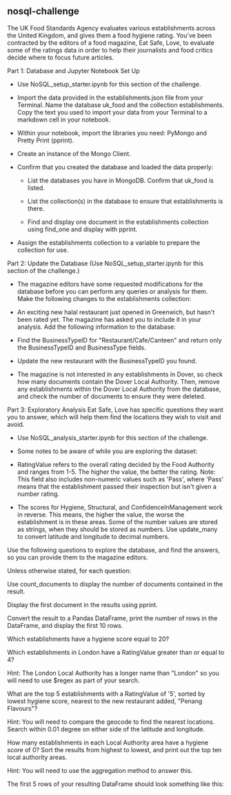 ## nosql-challenge

The UK Food Standards Agency evaluates various establishments across the United Kingdom, and gives them a food hygiene rating. You've been contracted by the editors of a food magazine, Eat Safe, Love, to evaluate some of the ratings data in order to help their journalists and food critics decide where to focus future articles.

Part 1: Database and Jupyter Notebook Set Up

- Use NoSQL_setup_starter.ipynb for this section of the challenge.

- Import the data provided in the establishments.json file from your Terminal. Name the database uk_food and the collection establishments. Copy the text you used to import your data from your Terminal to a markdown cell in your notebook.

- Within your notebook, import the libraries you need: PyMongo and Pretty Print (pprint).

- Create an instance of the Mongo Client.

- Confirm that you created the database and loaded the data properly:

  - List the databases you have in MongoDB. Confirm that uk_food is listed.

  - List the collection(s) in the database to ensure that establishments is there.

  - Find and display one document in the establishments collection using find_one and display with pprint.

- Assign the establishments collection to a variable to prepare the collection for use.

Part 2: Update the Database
(Use NoSQL_setup_starter.ipynb for this section of the challenge.)

- The magazine editors have some requested modifications for the database before you can perform any queries or analysis for them. Make the following changes to the establishments collection:

- An exciting new halal restaurant just opened in Greenwich, but hasn't been rated yet. The magazine has asked you to include it in your analysis. Add the following information to the database:

- Find the BusinessTypeID for "Restaurant/Cafe/Canteen" and return only the BusinessTypeID and BusinessType fields.

- Update the new restaurant with the BusinessTypeID you found.

- The magazine is not interested in any establishments in Dover, so check how many documents contain the Dover Local Authority. Then, remove any establishments within the Dover Local Authority from the database, and check the number of documents to ensure they were deleted.

Part 3: Exploratory Analysis
Eat Safe, Love has specific questions they want you to answer, which will help them find the locations they wish to visit and avoid.

- Use NoSQL_analysis_starter.ipynb for this section of the challenge.

- Some notes to be aware of while you are exploring the dataset:

- RatingValue refers to the overall rating decided by the Food Authority and ranges from 1-5. The higher the value, the better the rating. Note: This field also includes non-numeric values such as 'Pass', where 'Pass' means that the establishment passed their inspection but isn't given a number rating.

- The scores for Hygiene, Structural, and ConfidenceInManagement work in reverse. This means, the higher the value, the worse the establishment is in these areas.
Some of the number values are stored as strings, when they should be stored as numbers. Use update_many to convert latitude and longitude to decimal numbers.

Use the following questions to explore the database, and find the answers, so you can provide them to the magazine editors.

Unless otherwise stated, for each question:

Use count_documents to display the number of documents contained in the result.

Display the first document in the results using pprint.

Convert the result to a Pandas DataFrame, print the number of rows in the DataFrame, and display the first 10 rows.

Which establishments have a hygiene score equal to 20?

Which establishments in London have a RatingValue greater than or equal to 4?

Hint: The London Local Authority has a longer name than "London" so you will need to use $regex as part of your search.

What are the top 5 establishments with a RatingValue of '5', sorted by lowest hygiene score, nearest to the new restaurant added, "Penang Flavours"?

Hint: You will need to compare the geocode to find the nearest locations. Search within 0.01 degree on either side of the latitude and longitude.

How many establishments in each Local Authority area have a hygiene score of 0? Sort the results from highest to lowest, and print out the top ten local authority areas.

Hint: You will need to use the aggregation method to answer this.

The first 5 rows of your resulting DataFrame should look something like this:
